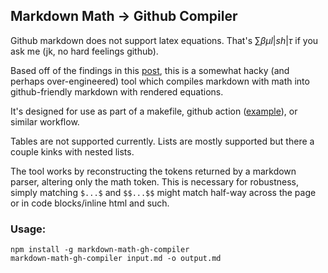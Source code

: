 ## Markdown Math → Github Compiler

Github markdown does not support latex equations. That's $\sum \beta \mu l | s h | \tau$ if you ask
me (jk, no hard feelings github).

Based off of the findings in this [post][1], this is a somewhat hacky (and perhaps over-engineered)
tool which compiles markdown with math into github-friendly markdown with rendered equations.

It's designed for use as part of a makefile, github action ([example][2]), or similar workflow.

Tables are not supported currently. Lists are mostly supported but there a couple kinks with nested
lists.

The tool works by reconstructing the tokens returned by a markdown parser, altering only the math
token. This is necessary for robustness, simply matching `$...$` and `$$...$$` might match half-way
across the page or in code blocks/inline html and such.

### Usage:

```
npm install -g markdown-math-gh-compiler
markdown-math-gh-compiler input.md -o output.md
```

[1]: https://gist.github.com/a-rodin/fef3f543412d6e1ec5b6cf55bf197d7b
[2]: .github/workflows/compile_readme.yml
